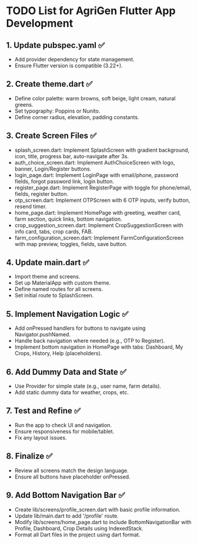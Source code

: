 # TODO List for AgriGen Flutter App Development

## 1. Update pubspec.yaml ✅
- Add provider dependency for state management.
- Ensure Flutter version is compatible (3.22+).

## 2. Create theme.dart ✅
- Define color palette: warm browns, soft beige, light cream, natural greens.
- Set typography: Poppins or Nunito.
- Define corner radius, elevation, padding constants.

## 3. Create Screen Files ✅
- splash_screen.dart: Implement SplashScreen with gradient background, icon, title, progress bar, auto-navigate after 3s.
- auth_choice_screen.dart: Implement AuthChoiceScreen with logo, banner, Login/Register buttons.
- login_page.dart: Implement LoginPage with email/phone, password fields, forgot password link, login button.
- register_page.dart: Implement RegisterPage with toggle for phone/email, fields, register button.
- otp_screen.dart: Implement OTPScreen with 6 OTP inputs, verify button, resend timer.
- home_page.dart: Implement HomePage with greeting, weather card, farm section, quick links, bottom navigation.
- crop_suggestion_screen.dart: Implement CropSuggestionScreen with info card, tabs, crop cards, FAB.
- farm_configuration_screen.dart: Implement FarmConfigurationScreen with map preview, toggles, fields, save button.

## 4. Update main.dart ✅
- Import theme and screens.
- Set up MaterialApp with custom theme.
- Define named routes for all screens.
- Set initial route to SplashScreen.

## 5. Implement Navigation Logic ✅
- Add onPressed handlers for buttons to navigate using Navigator.pushNamed.
- Handle back navigation where needed (e.g., OTP to Register).
- Implement bottom navigation in HomePage with tabs: Dashboard, My Crops, History, Help (placeholders).

## 6. Add Dummy Data and State ✅
- Use Provider for simple state (e.g., user name, farm details).
- Add static dummy data for weather, crops, etc.

## 7. Test and Refine ✅
- Run the app to check UI and navigation.
- Ensure responsiveness for mobile/tablet.
- Fix any layout issues.

## 8. Finalize ✅
- Review all screens match the design language.
- Ensure all buttons have placeholder onPressed.

## 9. Add Bottom Navigation Bar ✅
- Create lib/screens/profile_screen.dart with basic profile information.
- Update lib/main.dart to add '/profile' route.
- Modify lib/screens/home_page.dart to include BottomNavigationBar with Profile, Dashboard, Crop Details using IndexedStack.
- Format all Dart files in the project using dart format.

